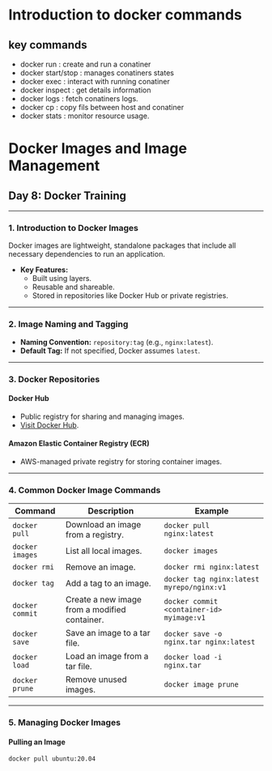 # Introduction to docker commands
 
## key commands 

* docker run : create and run a conatiner 
* docker start/stop : manages conatiners states 
* docker exec : interact with running conatiner
* docker inspect : get details information
* docker logs : fetch conatiners logs.
* docker cp : copy fils between host and conatiner 
* docker stats : monitor resource usage.

# **Docker Images and Image Management**

## **Day 8: Docker Training**

---

### **1. Introduction to Docker Images**
Docker images are lightweight, standalone packages that include all necessary dependencies to run an application. 

- **Key Features:**
  - Built using layers.
  - Reusable and shareable.
  - Stored in repositories like Docker Hub or private registries.

---

### **2. Image Naming and Tagging**
- **Naming Convention:** `repository:tag` (e.g., `nginx:latest`).
- **Default Tag:** If not specified, Docker assumes `latest`.

---

### **3. Docker Repositories**
#### **Docker Hub**
- Public registry for sharing and managing images.
- [Visit Docker Hub](https://hub.docker.com/).

#### **Amazon Elastic Container Registry (ECR)**
- AWS-managed private registry for storing container images.

---

### **4. Common Docker Image Commands**
| **Command**          | **Description**                                                                                  | **Example**                                       |
|-----------------------|--------------------------------------------------------------------------------------------------|--------------------------------------------------|
| `docker pull`         | Download an image from a registry.                                                              | `docker pull nginx:latest`                       |
| `docker images`       | List all local images.                                                                          | `docker images`                                  |
| `docker rmi`          | Remove an image.                                                                                | `docker rmi nginx:latest`                        |
| `docker tag`          | Add a tag to an image.                                                                          | `docker tag nginx:latest myrepo/nginx:v1`        |
| `docker commit`       | Create a new image from a modified container.                                                   | `docker commit <container-id> myimage:v1`        |
| `docker save`         | Save an image to a tar file.                                                                    | `docker save -o nginx.tar nginx:latest`          |
| `docker load`         | Load an image from a tar file.                                                                  | `docker load -i nginx.tar`                       |
| `docker prune`        | Remove unused images.                                                                           | `docker image prune`                             |

---

### **5. Managing Docker Images**

#### **Pulling an Image**
```bash
docker pull ubuntu:20.04
